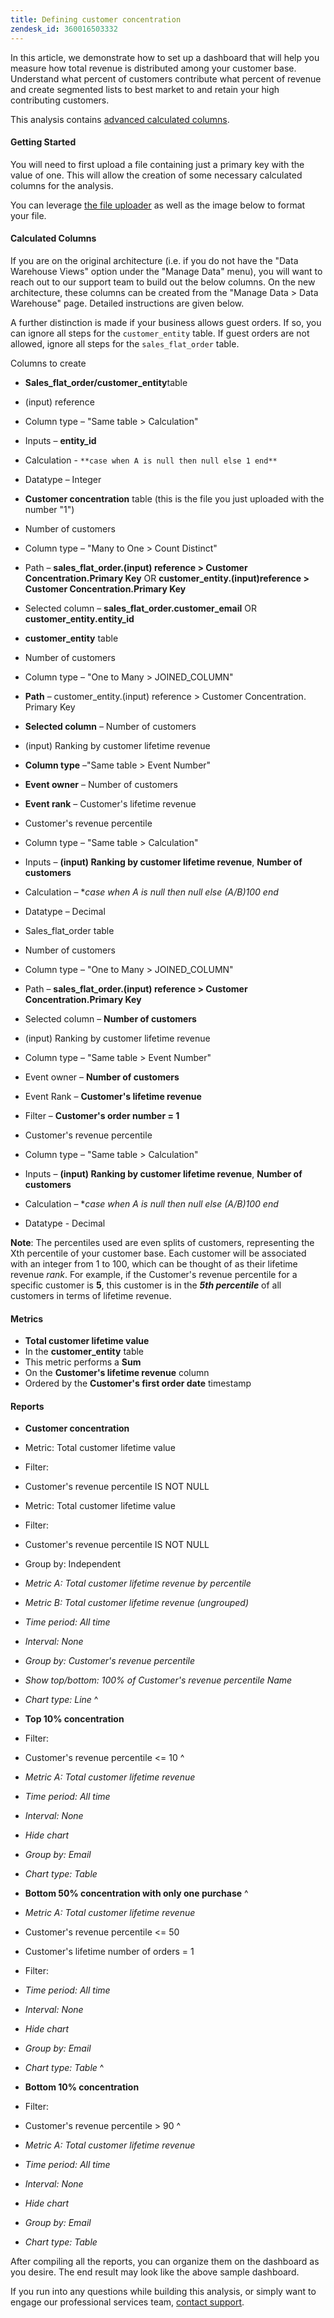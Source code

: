 ```yaml
---
title: Defining customer concentration
zendesk_id: 360016503332
---
```


In this article, we demonstrate how to set up a dashboard that will help you measure how total revenue is distributed among your customer base. Understand what percent of customers contribute what percent of revenue and create segmented lists to best market to and retain your high contributing customers.

This analysis contains [advanced calculated columns](../data-warehouse-mgr/adv-calc-columns.md).

#### Getting Started

You will need to first upload a file containing just a primary key with the value of one. This will allow the creation of some necessary calculated columns for the analysis.

You can leverage [the file uploader](../importing-data/connecting-data/using-file-uploader.md) as well as the image below to format your file.

#### Calculated Columns

If you are on the original architecture (i.e. if you do not have the "Data Warehouse Views" option under the "Manage Data" menu), you will want to reach out to our support team to build out the below columns. On the new architecture, these columns can be created from the "Manage Data > Data Warehouse" page. Detailed instructions are given below.

A further distinction is made if your business allows guest orders. If so, you can ignore all steps for the `customer_entity` table. If guest orders are not allowed, ignore all steps for the `sales_flat_order` table.

Columns to create

* **Sales_flat_order/customer_entity**table
* (input) reference
* Column type – "Same table > Calculation"
* Inputs – **entity_id**
* Calculation - `**case when A is null then null else 1 end**`
* Datatype – Integer

* **Customer concentration** table (this is the file you just uploaded with the number "1")
* Number of customers
* Column type – "Many to One > Count Distinct"
* Path – **sales_flat_order.(input) reference > Customer Concentration.Primary Key** OR **customer_entity.(input)reference > Customer Concentration.Primary Key**
* Selected column – **sales_flat_order.customer_email** OR **customer_entity.entity_id**

* **customer_entity** table
* Number of customers
* Column type – "One to Many > JOINED_COLUMN"
* **Path** – customer_entity.(input) reference > Customer Concentration. Primary Key
* **Selected column** – Number of customers

* (input) Ranking by customer lifetime revenue
* **Column type** –"Same table > Event Number"
* **Event owner** – Number of customers
* **Event rank** – Customer's lifetime revenue

* Customer's revenue percentile
* Column type – "Same table > Calculation"
* Inputs – **(input) Ranking by customer lifetime revenue**, **Number of customers**
* Calculation – **case when A is null then null else (A/B)*100 end**
* Datatype – Decimal

* Sales_flat_order table
* Number of customers
* Column type – "One to Many > JOINED_COLUMN"
* Path – **sales_flat_order.(input) reference > Customer Concentration.Primary Key**
* Selected column – **Number of customers**

* (input) Ranking by customer lifetime revenue
* Column type – "Same table > Event Number"
* Event owner – **Number of customers**
* Event Rank – **Customer's lifetime revenue**
* Filter – **Customer's order number = 1**

* Customer's revenue percentile
* Column type – "Same table > Calculation"
* Inputs – **(input) Ranking by customer lifetime revenue**, **Number of customers**
* Calculation – **case when A is null then null else (A/B)*100 end**
* Datatype - Decimal

**Note**: The percentiles used are even splits of customers, representing the Xth percentile of your customer base. Each customer will be associated with an integer from 1 to 100, which can be thought of as their lifetime revenue *rank*. For example, if the Customer's revenue percentile for a specific customer is **5**, this customer is in the ***5th percentile*** of all customers in terms of lifetime revenue.

#### Metrics

* **Total customer lifetime value**
* In the **customer_entity** table
* This metric performs a **Sum**
* On the **Customer's lifetime revenue** column
* Ordered by the **Customer's first order date** timestamp

#### Reports

* **Customer concentration**
* Metric: Total customer lifetime value
* Filter:
* Customer's revenue percentile IS NOT NULL

* Metric: Total customer lifetime value
* Filter:
* Customer's revenue percentile IS NOT NULL

* Group by: Independent
* *Metric A: Total customer lifetime revenue by percentile*
* *Metric B: Total customer lifetime revenue (ungrouped)*
* *Time period: All time*
* *Interval: None*
* *Group by: Customer's revenue percentile*
* *Show top/bottom: 100% of Customer's revenue percentile Name*
* *Chart type: Line*
^

* **Top 10% concentration**
* Filter:
* Customer's revenue percentile <= 10
^

* *Metric A: Total customer lifetime revenue*
* *Time period: All time*
* *Interval: None*
* *Hide chart*
* *Group by: Email*
* *Chart type: Table*

* **Bottom 50% concentration with only one purchase**
^

* *Metric A: Total customer lifetime revenue*
* Customer's revenue percentile <= 50
* Customer's lifetime number of orders = 1
* Filter:

* *Time period: All time*
* *Interval: None*
* *Hide chart*
* *Group by: Email*
* *Chart type: Table*
^

* **Bottom 10% concentration**
* Filter:
* Customer's revenue percentile > 90
^

* *Metric A: Total customer lifetime revenue*
* *Time period: All time*
* *Interval: None*
* *Hide chart*
* *Group by: Email*
* *Chart type: Table*

After compiling all the reports, you can organize them on the dashboard as you desire. The end result may look like the above sample dashboard.

If you run into any questions while building this analysis, or simply want to engage our professional services team, [contact support](../../getting-started/support.md).
